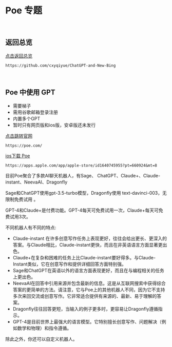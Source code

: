 # Poe 专题

<br>

## 返回总览

[点击返回总览](https://github.com/cxyqiyue/ChatGPT-and-New-Bing)

```
https://github.com/cxyqiyue/ChatGPT-and-New-Bing
```

<br>

## Poe 中使用 GPT

* 需要梯子
* 需用谷歌邮箱登录注册
* 内置多个GPT
* 暂时只有网页版和ios版，安卓版还未发行

[点击跳转官网](https://poe.com/)

```
https://poe.com/
```

[ios下载 Poe](https://apps.apple.com/app/apple-store/id1640745955?pt=660924&mt=8)

```
https://apps.apple.com/app/apple-store/id1640745955?pt=660924&mt=8
```

目前Poe聚合了多款AI聊天机器人，有Sage、 ChatGPT、Claude+、Claude-instant、NeevaAI、Dragonfly

Sage和ChatGPT使用gpt-3.5-turbo模型，Dragonfly使用 text-davinci-003，无限制免费试用 。

GPT-4和Claude+是付费功能。GPT-4每天可免费试用一次，Claude+每天可免费试用3次。

不同机器人有不同的特点:
* Claude-instant 在许多创意写作任务上表现更好，往往会给出更长、更深入的答案。与Claude相比，Claude-instant更快，而且在非英语语言方面显著更出色。
* Claude+在复杂和困难的任务上比Claude-instant要好得多。与Claude-Instant类似，它在创意写作和提供详细回答方面特别强。
* Sage和ChatGPT在英语以外的语言方面表现更好，而且在与编程相关的任务上更出色。
* NeevaAI在回答中引用来源并包含最新的信息。这是从互联网搜索中获得综合答案的更简单的方法。请注意，它与Poe上的其他机器人不同，因为它不支持多次来回交流或创意写作。它非常适合提供有来源的、最新、易于理解的答案。
* Dragonfly往往回答更短，当输入的例子更多时，更容易让Dragonfly遵循指示。
* GPT-4是目前世界上最强大的语言模型。它特别擅长创意写作、问题解决（例如数学和物理）和指令遵循。

除此之外，你还可以自定义机器人。
